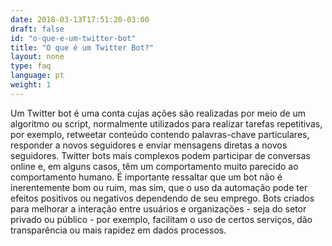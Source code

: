 ```yaml
---
date: 2018-03-13T17:51:20-03:00
draft: false
id: "o-que-e-um-twitter-bot"
title: "O que é um Twitter Bot?"
layout: none
type: faq
language: pt
weight: 1
---
```

Um Twitter bot é uma conta cujas ações são realizadas por meio de um algoritmo ou script, normalmente utilizados para realizar tarefas repetitivas, por exemplo, retweetar conteúdo contendo palavras-chave particulares, responder a novos seguidores e enviar mensagens diretas a novos seguidores. Twitter bots mais complexos podem participar de conversas online e, em alguns casos, têm um comportamento muito parecido ao comportamento humano. É importante ressaltar que um bot não é inerentemente bom ou ruim, mas sim, que o uso da automação pode ter efeitos positivos ou negativos dependendo de seu emprego. Bots criados para melhorar a interação entre usuários e organizações - seja do setor privado ou público - por exemplo, facilitam o uso de certos serviços, dão transparência ou mais rapidez em dados processos.
